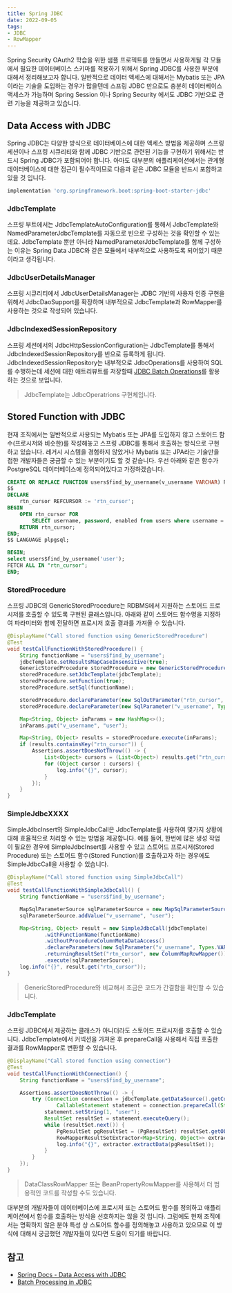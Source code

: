 ```yaml
---
title: Spring JDBC
date: 2022-09-05
tags:
- JDBC
- RowMapper
---
```


Spring Security OAuth2 학습을 위한 샘플 프로젝트를 만들면서 사용하게될 각 모듈에서 필요한 데이터베이스 스키마를 적용하기 위해서 Spring JDBC를 사용한 부분에 대해서 정리해보고자 합니다. 일반적으로 데이터 액세스에 대해서는 Mybatis 또는 JPA 이라는 기술을 도입하는 경우가 많을텐데 스프링 JDBC 만으로도 충분히 데이터베이스 액세스가 가능하며 Spring Session 이나 Spring Security 에서도 JDBC 기반으로 관련 기능을 제공하고 있습니다.

## Data Access with JDBC
Spring JDBC는 다양한 방식으로 데이터베이스에 대한 액세스 방법을 제공하며 스프링 세션이나 스프링 시큐리티와 함께 JDBC 기반으로 관련된 기능을 구현하기 위해서는 반드시 Spring JDBC가 포함되어야 합니다. 아마도 대부분의 애플리케이션에서는 관계형 데이터베이스에 대한 접근이 필수적이므로 다음과 같은 JDBC 모듈을 반드시 포함하고 있을 것 입니다.

```groovy
implementation 'org.springframework.boot:spring-boot-starter-jdbc'
```

### JdbcTemplate
스프링 부트에서는 JdbcTemplateAutoConfiguration를 통해서 JdbcTemplate와 NamedParameterJdbcTemplate를 자동으로 빈으로 구성하는 것을 확인할 수 있는데요. JdbcTemplate 뿐만 아니라 NamedParameterJdbcTemplate를 함께 구성하는 이유는 Spring Data JDBC와 같은 모듈에서 내부적으로 사용하도록 되어있기 때문이라고 생각됩니다.

### JdbcUserDetailsManager
스프링 시큐리티에서 JdbcUserDetailsManager는 JDBC 기반의 사용자 인증 구현을 위해서 JdbcDaoSupport를 확장하며 내부적으로 JdbcTemplate과 RowMapper를 사용하는 것으로 작성되어 있습니다. 

### JdbcIndexedSessionRepository
스프링 세션에서의 JdbcHttpSessionConfiguration는 JdbcTemplate를 통해서 JdbcIndexedSessionRepository를 빈으로 등록하게 됩니다. JdbcIndexedSessionRepository는 내부적으로 JdbcOperations를 사용하여 SQL를 수행하는데 세션에 대한 애트리뷰트를 저장할때 [JDBC Batch Operations](https://docs.spring.io/spring-framework/docs/current/reference/html/data-access.html#jdbc-advanced-jdbc)를 활용하는 것으로 보입니다.

> JdbcTemplate는 JdbcOperatrions 구현체입니다.

## Stored Function with JDBC
현재 조직에서는 일반적으로 사용되는 Mybatis 또는 JPA를 도입하지 않고 스토어드 함수(프로시저와 비슷한)를 작성해놓고 스프링 JDBC를 통해서 호출하는 방식으로 구현하고 있습니다. 레거시 시스템을 경험하지 않았거나 Mybatis 또는 JPA라는 기술만을 접한 개발자들은 궁금할 수 있는 부분이기도 할 것 같습니다. 우선 아래와 같은 함수가 PostgreSQL 데이터베이스에 정의되어있다고 가정하겠습니다.

```sql
CREATE OR REPLACE FUNCTION users$find_by_username(v_username VARCHAR) RETURNS REFCURSOR AS
$$
DECLARE
    rtn_cursor REFCURSOR := 'rtn_cursor';
BEGIN
    OPEN rtn_cursor FOR
        SELECT username, password, enabled from users where username = v_username;
    RETURN rtn_cursor;
END;
$$ LANGUAGE plpgsql;

BEGIN;
select users$find_by_username('user');
FETCH ALL IN "rtn_cursor";
END;
```

### StoredProcedure
스프링 JDBC의 GenericStoredProcedure는 RDBMS에서 지원하는 스토어드 프로시저를 호출할 수 있도록 구현된 클래스입니다. 아래와 같이 스토어드 함수명을 지정하여 파라미터와 함께 전달하면 프로시저 호출 결과를 가져올 수 있습니다.

```java
@DisplayName("Call stored function using GenericStoredProcedure")
@Test
void testCallFunctionWithStoredProcedure() {
    String functionName = "users$find_by_username";
    jdbcTemplate.setResultsMapCaseInsensitive(true);
    GenericStoredProcedure storedProcedure = new GenericStoredProcedure();
    storedProcedure.setJdbcTemplate(jdbcTemplate);
    storedProcedure.setFunction(true);
    storedProcedure.setSql(functionName);

    storedProcedure.declareParameter(new SqlOutParameter("rtn_cursor", Types.REF_CURSOR, new ColumnMapRowMapper()));
    storedProcedure.declareParameter(new SqlParameter("v_username", Types.VARCHAR));

    Map<String, Object> inParams = new HashMap<>();
    inParams.put("v_username", "user");

    Map<String, Object> results = storedProcedure.execute(inParams);
    if (results.containsKey("rtn_cursor")) {
        Assertions.assertDoesNotThrow(() -> {
            List<Object> cursors = (List<Object>) results.get("rtn_cursor");
            for (Object cursor : cursors) {
                log.info("{}", cursor);
            }
        });
    }
}
```

### SimpleJdbcXXXX
SimpleJdbcInsert와 SimpleJdbcCall은 JdbcTemplate를 사용하여 몇가지 상황에 대해 효율적으로 처리할 수 있는 방법을 제공합니다. 예를 들어, 한번에 많은 생성 작업이 필요한 경우에 SimpleJdbcInsert를 사용할 수 있고 스토어드 프로시저(Stored Procedure) 또는 스토어드 함수(Stored Function)를 호출하고자 하는 경우에도 SimpleJdbcCall을 사용할 수 있습니다.

```java
@DisplayName("Call stored function using SimpleJdbcCall")
@Test
void testCallFunctionWithSimpleJdbcCall() {
    String functionName = "users$find_by_username";

    MapSqlParameterSource sqlParameterSource = new MapSqlParameterSource();
    sqlParameterSource.addValue("v_username", "user");

    Map<String, Object> result = new SimpleJdbcCall(jdbcTemplate)
            .withFunctionName(functionName)
            .withoutProcedureColumnMetaDataAccess()
            .declareParameters(new SqlParameter("v_username", Types.VARCHAR))
            .returningResultSet("rtn_cursor", new ColumnMapRowMapper())
            .execute(sqlParameterSource);
    log.info("{}", result.get("rtn_cursor"));
}
```

> GenericStoredProcedure와 비교해서 조금은 코드가 간결함을 확인할 수 있습니다.

### JdbcTemplate
스프링 JDBC에서 제공하는 클래스가 아니더라도 스토어드 프로시저를 호출할 수 있습니다. JdbcTemplate에서 커넥션을 가져온 후 prepareCall을 사용해서 직접 호출한 결과를 RowMapper로 변환할 수 있습니다. 

```java
@DisplayName("Call stored function using connection")
@Test
void testCallFunctionWithConnection() {
    String functionName = "users$find_by_username";

    Assertions.assertDoesNotThrow(() -> {
        try (Connection connection = jdbcTemplate.getDataSource().getConnection();
                CallableStatement statement = connection.prepareCall(String.format("{call %s(?)}", functionName))) {
            statement.setString(1, "user");
            ResultSet resultSet = statement.executeQuery();
            while (resultSet.next()) {
                PgResultSet pgResultSet = (PgResultSet) resultSet.getObject(1);
                RowMapperResultSetExtractor<Map<String, Object>> extractor = new RowMapperResultSetExtractor<>(new ColumnMapRowMapper());
                log.info("{}", extractor.extractData(pgResultSet));
            }
        }
    });
}
```

> DataClassRowMapper 또는 BeanPropertyRowMapper를 사용해서 더 범용적인 코드를 작성할 수도 있습니다.

대부분의 개발자들이 데이터베이스에 프로시저 또는 스토어드 함수를 정의하고 애플리케이션에서 함수를 호출하는 방식을 선호하지는 않을 것 입니다. 그럼에도 현재 조직에서는 명확하지 않은 분야 특성 상 스토어드 함수를 정의해놓고 사용하고 있으므로 이 방식에 대해서 궁금했던 개발자들이 있다면 도움이 되기를 바랍니다.

## 참고

- [Spring Docs - Data Access with JDBC](https://docs.spring.io/spring-framework/docs/current/reference/html/data-access.html#jdbc)
- [Batch Processing in JDBC](https://www.baeldung.com/jdbc-batch-processing)
